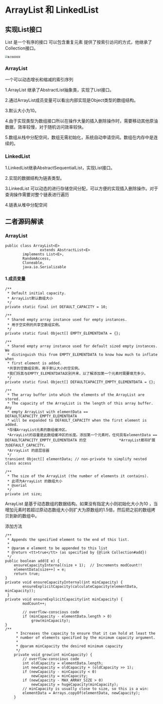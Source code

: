 # ArrayList 和 LinkedList 

## 实现List接口

List 是一个有序的接口 可以包含重复元素 提供了按索引访问的方式，他继承了Collection接口。

<img src="/Users/miaozhiqiang/Desktop/集合链表框架.png" alt="集合链表框架" style="zoom:50%;" />



### ArrayList

一个可以动态增长和缩减的索引序列



1.ArrayList 继承了AbstractList抽象类，实现了List接口。

2.通过ArrayList成员变量可以看出内部实现是Object类型的数组结构。

3.默认大小为10。

4.由于实现类型为数组接口所以在操作大量的插入删除操作时，需要移动其他原油数据，效率较慢，对于随机访问效率较快。

5.数组从栈中分配空间，数组无需初始化，系统自动申请空间。数组在内存中是连续的。



### LinkedList

1.LinkedList继承AbstractSequentialList，实现List接口。

2.实现的数据结构为链表类型。

3.LinkedList 可以动态的进行存储空间分配，可以方便的实现插入删除操作。对于查询操作需要对整个链表进行遍历

4.链表从堆中分配空间

## 二者源码解读

### ArrayList

```
public class ArrayList<E> 
				extends AbstractList<E>
        implements List<E>, 
        RandomAccess,
        Cloneable, 
        java.io.Serializable
```

#### 1.成员变量





```
/**
 * Default initial capacity.
 * ArrayList默认数组大小
 */
private static final int DEFAULT_CAPACITY = 10;

/**
 * Shared empty array instance used for empty instances.
 * 用于空实例的共享空数组实例。
 */
private static final Object[] EMPTY_ELEMENTDATA = {};

/**
 * Shared empty array instance used for default sized empty instances. We
 * distinguish this from EMPTY_ELEMENTDATA to know how much to inflate when
 * first element is added.
 *共享的空数组实例，用于默认大小的空实例。
 *我们将其与EMPTY_ELEMENTDATA区别开来，以了解添加第一个元素时需要填充多少。
 */
private static final Object[] DEFAULTCAPACITY_EMPTY_ELEMENTDATA = {};

/**
 * The array buffer into which the elements of the ArrayList are stored.
 * The capacity of the ArrayList is the length of this array buffer. Any
 * empty ArrayList with elementData == DEFAULTCAPACITY_EMPTY_ELEMENTDATA
 * will be expanded to DEFAULT_CAPACITY when the first element is added.
 *存储ArrayList元素的数组缓冲区。 
 *ArrayList的容量是此数组缓冲区的长度。添加第一个元素时，任何具有elementData == DEFAULTCAPACITY_EMPTY_ELEMENTDATA 的空            	*ArrayList都将扩展为DEFAULT_CAPACITY。
 *ArrayList 的底层容器
 */
transient Object[] elementData; // non-private to simplify nested class access

/**
 * The size of the ArrayList (the number of elements it contains).
 * 此项为ArrayList 的数组大小
 * @serial
 */
private int size;
```

ArrayList 是基于动态数组的数据结构。如果没有指定大小则初始化大小为10 ，当增加元素时若超过原动态数组大小则扩大为原数组的1.5倍，然后把之前的数组拷贝到新的数组中。



添加方法

```
/**
 * Appends the specified element to the end of this list.
 *
 * @param e element to be appended to this list
 * @return <tt>true</tt> (as specified by {@link Collection#add})
 */
public boolean add(E e) {
    ensureCapacityInternal(size + 1);  // Increments modCount!!
    elementData[size++] = e;
    return true;
}
private void ensureCapacityInternal(int minCapacity) {
        ensureExplicitCapacity(calculateCapacity(elementData, minCapacity));
 }
private void ensureExplicitCapacity(int minCapacity) {
        modCount++;

        // overflow-conscious code
        if (minCapacity - elementData.length > 0)
            grow(minCapacity);
}
/**
     * Increases the capacity to ensure that it can hold at least the
     * number of elements specified by the minimum capacity argument.
     *
     * @param minCapacity the desired minimum capacity
     */
    private void grow(int minCapacity) {
        // overflow-conscious code
        int oldCapacity = elementData.length;
        int newCapacity = oldCapacity + (oldCapacity >> 1);
        if (newCapacity - minCapacity < 0)
            newCapacity = minCapacity;
        if (newCapacity - MAX_ARRAY_SIZE > 0)
            newCapacity = hugeCapacity(minCapacity);
        // minCapacity is usually close to size, so this is a win:
        elementData = Arrays.copyOf(elementData, newCapacity);
    }
```